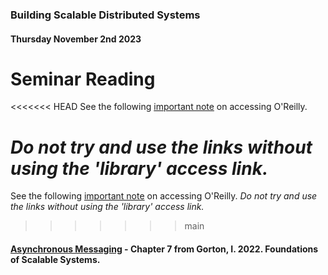 ### Building Scalable Distributed Systems
#### Thursday November 2nd 2023

# Seminar Reading

<<<<<<< HEAD
See the following [important note](https://github.com/alexcasper/NCHCS767/blob/main/docs/00/oreilly.md) on accessing O'Reilly.

*Do not try and use the links without using the 'library' access link.*
=======
See the following [important note](https://github.com/alexcasper/NCHCS767/blob/main/docs/00/01.md) on accessing O'Reilly. *Do not try and use the links without using the 'library' access link.*
>>>>>>> main

#### [Asynchronous Messaging](https://learning.oreilly.com/library/view/foundations-of-scalable/9781098106058/ch06.html) - Chapter 7 from Gorton, I. 2022. Foundations of Scalable Systems.